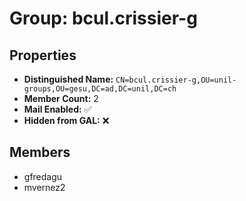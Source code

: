 # Group: bcul.crissier-g

## Properties

- **Distinguished Name:** `CN=bcul.crissier-g,OU=unil-groups,OU=gesu,DC=ad,DC=unil,DC=ch`
- **Member Count:** 2
- **Mail Enabled:** ✅
- **Hidden from GAL:** ❌

## Members

- gfredagu
- mvernez2
